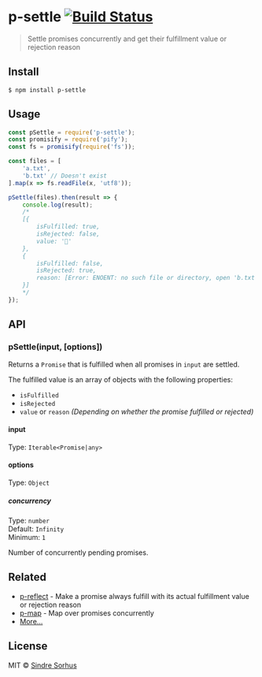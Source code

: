 # p-settle [![Build Status](https://travis-ci.org/sindresorhus/p-settle.svg?branch=master)](https://travis-ci.org/sindresorhus/p-settle)

> Settle promises concurrently and get their fulfillment value or rejection reason


## Install

```
$ npm install p-settle
```


## Usage

```js
const pSettle = require('p-settle');
const promisify = require('pify');
const fs = promisify(require('fs'));

const files = [
	'a.txt',
	'b.txt' // Doesn't exist
].map(x => fs.readFile(x, 'utf8'));

pSettle(files).then(result => {
	console.log(result);
	/*
	[{
		isFulfilled: true,
		isRejected: false,
		value: '🦄'
	},
	{
		isFulfilled: false,
		isRejected: true,
		reason: [Error: ENOENT: no such file or directory, open 'b.txt']
	}]
	*/
});
```


## API

### pSettle(input, [options])

Returns a `Promise` that is fulfilled when all promises in `input` are settled.

The fulfilled value is an array of objects with the following properties:

- `isFulfilled`
- `isRejected`
- `value` or `reason` *(Depending on whether the promise fulfilled or rejected)*

#### input

Type: `Iterable<Promise|any>`

#### options

Type: `Object`

##### concurrency

Type: `number`<br>
Default: `Infinity`<br>
Minimum: `1`

Number of concurrently pending promises.


## Related

- [p-reflect](https://github.com/sindresorhus/p-reflect) - Make a promise always fulfill with its actual fulfillment value or rejection reason
- [p-map](https://github.com/sindresorhus/p-map) - Map over promises concurrently
- [More…](https://github.com/sindresorhus/promise-fun)


## License

MIT © [Sindre Sorhus](https://sindresorhus.com)
